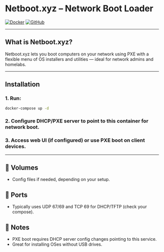 # Netboot.xyz – Network Boot Loader

[![Docker](https://img.shields.io/badge/Docker-Netboot.xyz-blue?logo=docker)](https://hub.docker.com/r/netbootxyz/netbootxyz)
[![GitHub](https://img.shields.io/badge/GitHub-Repo-000?logo=github)](https://github.com/netbootxyz/netboot.xyz)

---

## What is Netboot.xyz?

Netboot.xyz lets you boot computers on your network using PXE with a flexible menu of OS installers and utilities — ideal for network admins and homelabs.

---

## Installation

### 1. Run:

```bash
docker-compose up -d
```

### 2. Configure DHCP/PXE server to point to this container for network boot.

### 3. Access web UI (if configured) or use PXE boot on client devices.

---

## 🔑 Volumes
- Config files if needed, depending on your setup.

## 📡 Ports
- Typically uses UDP 67/69 and TCP 69 for DHCP/TFTP (check your compose).

## 🧠 Notes
- PXE boot requires DHCP server config changes pointing to this service.
- Great for installing OSes without USB drives.
